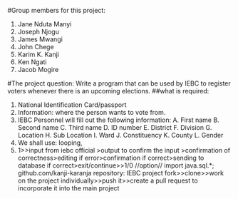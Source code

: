 #Group members for this project:
1. Jane Nduta Manyi
2. Joseph Njogu
3. James Mwangi
4. John Chege
5. Karim K. Kanji
6. Ken Ngati
7. Jacob Mogire

#The project question:
Write a program that can be used by IEBC to register voters whenever there is an upcoming elections.
##what is required:
1. National Identification Card/passport
2. Information: where the person wants to vote from.
3. IEBC Personnel will fill out the following information:
  A. First name
  B. Second name
  C. Third name
  D. ID number
  E. District
  F. Division
  G. Location
  H. Sub Location
  I. Ward
  J. Constituency
  K. County
  L. Gender
4. We shall use: looping,
5. 1>>input from iebc official >output to confirm the input >confirmation of correctness>editing if error>confirmation if correct>sending to database if correct>exit/continue>>1/0
//option//
import java.sql.*;
github.com/kanji-karanja
repository: IEBC project
fork>>clone>>work on the project individually>>push it>>create a pull request to incorporate it into the main project
